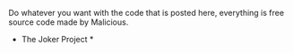 Do whatever you want with the code that is posted here, everything is free source code made by Malicious.

* The Joker Project *
